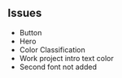 ## Issues

- Button
- Hero
- Color Classification
- Work project intro text color
- Second font not added
